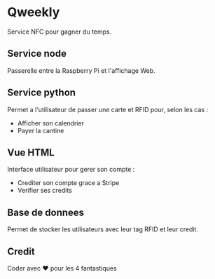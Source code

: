 # Qweekly

Service NFC pour gagner du temps.

## Service node

Passerelle entre la Raspberry Pi et l'affichage Web.

## Service python

Permet a l'utilisateur de passer une carte et RFID pour, selon les cas :
  - Afficher son calendrier
  - Payer la cantine

## Vue HTML

Interface utilisateur pour gerer son compte :
  - Crediter son compte grace a Stripe
  - Verifier ses credits

## Base de donnees

Permet de stocker les utilisateurs avec leur tag RFID et leur credit.

## Credit

Coder avec :heart: pour les 4 fantastiques
